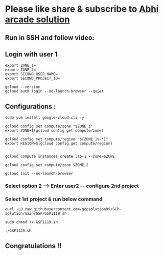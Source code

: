 # Please like share & subscribe to [Abhi arcade solution](http://www.youtube.com/@Abhi_Arcade_Solution)

## Run in SSH and follow video:

## Login with user 1
```
export ZONE_1=
export ZONE_2=
export SECOND_USER_NAME=
export SECOND_PROJECT_ID=
```

```
gcloud --version
gcloud auth login --no-launch-browser --quiet
```
## Configurations :
```
sudo yum install google-cloud-cli -y

gcloud config set compute/zone "$ZONE_1"
export ZONE=$(gcloud config get compute/zone)

gcloud config set compute/region "${ZONE_1%-*}"
export REGION=$(gcloud config get compute/region)


gcloud compute instances create lab-1 --zone=$ZONE

gcloud config set compute/zone $ZONE_2

gcloud init --no-launch-browser
```

### Select option 2 --> Enter user2 -- configure 2nd project

### Select 1st project & run below command

```
curl -LO raw.githubusercontent.com/gcpsolution99/GCP-solution/main/GSP/GSP1119.sh

sudo chmod +x GSP1119.sh

./GSP1119.sh
```


## Congratulations !!
